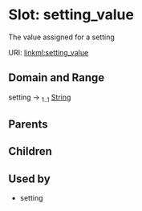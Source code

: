 
# Slot: setting_value


The value assigned for a setting

URI: [linkml:setting_value](https://w3id.org/linkml/setting_value)


## Domain and Range

setting &#8594;  <sub>1..1</sub> [String](types/String.md)

## Parents


## Children


## Used by

 * setting
